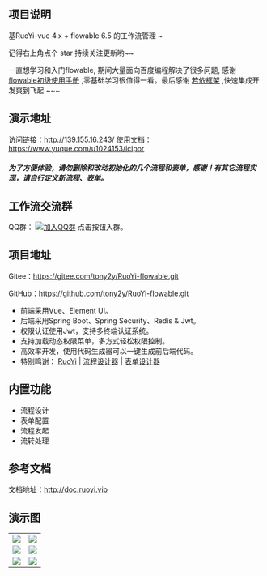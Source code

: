 ## 项目说明

基RuoYi-vue 4.x + flowable 6.5 的工作流管理 ~

记得右上角点个 star 持续关注更新哟~~

一直想学习和入门flowable, 期间大量面向百度编程解决了很多问题, 感谢 [flowable初级使用手册](https://www.shangmayuan.com/a/538a0b230dbe4798b273305b.html)
,零基础学习很值得一看。最后感谢 [若依框架](https://gitee.com/y_project/RuoYi-Vue) ,快速集成开发爽到飞起 ~~~


## 演示地址

访问链接：http://139.155.16.243/
使用文档：https://www.yuque.com/u1024153/icipor

##### 为了方便体验，请勿删除和改动初始化的几个流程和表单，感谢！有其它流程实现，请自行定义新流程、表单。

## 工作流交流群

QQ群： [![加入QQ群](https://img.shields.io/badge/782924350-blue.svg)](https://jq.qq.com/?_wv=1027&k=2zE87c2G) 点击按钮入群。
## 项目地址
Gitee：https://gitee.com/tony2y/RuoYi-flowable.git

GitHub：https://github.com/tony2y/RuoYi-flowable.git

* 前端采用Vue、Element UI。
* 后端采用Spring Boot、Spring Security、Redis & Jwt。
* 权限认证使用Jwt，支持多终端认证系统。
* 支持加载动态权限菜单，多方式轻松权限控制。
* 高效率开发，使用代码生成器可以一键生成前后端代码。
* 特别鸣谢：
 [RuoYi](https://gitee.com/y_project/RuoYi-Vue) |
 [流程设计器](https://github.com/GoldSubmarine/workflow-bpmn-modeler) |
 [表单设计器](https://github.com/JakHuang/form-generator) 
 
## 内置功能
* 流程设计
* 表单配置
* 流程发起
* 流转处理
## 参考文档

文档地址：http://doc.ruoyi.vip

## 演示图

<table>
    <tr>
        <td><img src="https://images.gitee.com/uploads/images/2021/0407/212557_dfb07bda_2042292.png"/></td>
        <td><img src="https://images.gitee.com/uploads/images/2021/0407/212707_fc51e817_2042292.png"/></td>
    </tr>
    <tr>
        <td><img src="https://images.gitee.com/uploads/images/2021/0407/212814_72afbcdc_2042292.png"/></td>
        <td><img src="https://images.gitee.com/uploads/images/2021/0407/212924_eb53cb0f_2042292.png"/></td>
    </tr>  
    <tr>
        <td><img src="https://images.gitee.com/uploads/images/2021/0708/113619_496e5f03_2042292.png"/></td>
        <td><img src="https://images.gitee.com/uploads/images/2021/0407/213126_462c4290_2042292.png"/></td>
    </tr>
</table>


